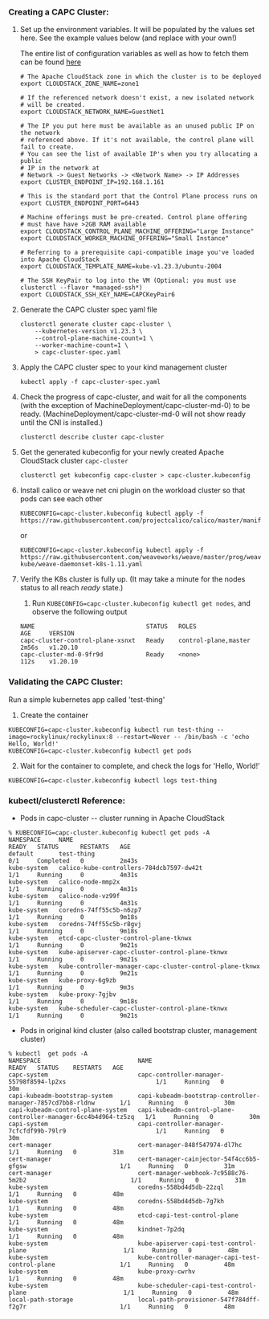 <!--
// ANCHOR: common-development -->
### Creating a CAPC Cluster:

1. Set up the environment variables. It will be populated by the values set here. See the example values below (and replace with your own!)

    The entire list of configuration variables as well as how to fetch them can be found [here](./clustercloudstack/configuration.html)
    ```
    # The Apache CloudStack zone in which the cluster is to be deployed
    export CLOUDSTACK_ZONE_NAME=zone1

    # If the referenced network doesn't exist, a new isolated network
    # will be created.
    export CLOUDSTACK_NETWORK_NAME=GuestNet1

    # The IP you put here must be available as an unused public IP on the network
    # referenced above. If it's not available, the control plane will fail to create.
    # You can see the list of available IP's when you try allocating a public
    # IP in the network at
    # Network -> Guest Networks -> <Network Name> -> IP Addresses
    export CLUSTER_ENDPOINT_IP=192.168.1.161

    # This is the standard port that the Control Plane process runs on
    export CLUSTER_ENDPOINT_PORT=6443

    # Machine offerings must be pre-created. Control plane offering
    # must have have >2GB RAM available
    export CLOUDSTACK_CONTROL_PLANE_MACHINE_OFFERING="Large Instance"
    export CLOUDSTACK_WORKER_MACHINE_OFFERING="Small Instance"

    # Referring to a prerequisite capi-compatible image you've loaded into Apache CloudStack
    export CLOUDSTACK_TEMPLATE_NAME=kube-v1.23.3/ubuntu-2004

    # The SSH KeyPair to log into the VM (Optional: you must use clusterctl --flavor *managed-ssh*)
    export CLOUDSTACK_SSH_KEY_NAME=CAPCKeyPair6
    ```

2. Generate the CAPC cluster spec yaml file
    ```
    clusterctl generate cluster capc-cluster \
        --kubernetes-version v1.23.3 \
        --control-plane-machine-count=1 \
        --worker-machine-count=1 \
        > capc-cluster-spec.yaml

    ```

3. Apply the CAPC cluster spec to your kind management cluster
    ```
    kubectl apply -f capc-cluster-spec.yaml
    ```

4. Check the progress of capc-cluster, and wait for all the components (with the exception of MachineDeployment/capc-cluster-md-0) to be ready.  (MachineDeployment/capc-cluster-md-0 will not show ready until the CNI is installed.)
    ```
    clusterctl describe cluster capc-cluster
    ```

5. Get the generated kubeconfig for your newly created Apache CloudStack cluster `capc-cluster`
    ```
    clusterctl get kubeconfig capc-cluster > capc-cluster.kubeconfig
    ```

6. Install calico or weave net cni plugin on the workload cluster so that pods can see each other
    ```
    KUBECONFIG=capc-cluster.kubeconfig kubectl apply -f https://raw.githubusercontent.com/projectcalico/calico/master/manifests/calico.yaml
    ```    
    or
    ```
    KUBECONFIG=capc-cluster.kubeconfig kubectl apply -f https://raw.githubusercontent.com/weaveworks/weave/master/prog/weave-kube/weave-daemonset-k8s-1.11.yaml
    ```

7. Verify the K8s cluster is fully up.  (It may take a minute for the nodes status to all reach *ready* state.)
   1. Run `KUBECONFIG=capc-cluster.kubeconfig kubectl get nodes`, and observe the following output
   ```
   NAME                               STATUS   ROLES                  AGE     VERSION
   capc-cluster-control-plane-xsnxt   Ready    control-plane,master   2m56s   v1.20.10
   capc-cluster-md-0-9fr9d            Ready    <none>                 112s    v1.20.10
   ```

### Validating the CAPC Cluster:

Run a simple kubernetes app called 'test-thing'
1. Create the container
```
KUBECONFIG=capc-cluster.kubeconfig kubectl run test-thing --image=rockylinux/rockylinux:8 --restart=Never -- /bin/bash -c 'echo Hello, World!'
KUBECONFIG=capc-cluster.kubeconfig kubectl get pods
 ```
2. Wait for the container to complete, and check the logs for 'Hello, World!'
```
KUBECONFIG=capc-cluster.kubeconfig kubectl logs test-thing
```

### kubectl/clusterctl Reference:
- Pods in capc-cluster -- cluster running in Apache CloudStack
```
% KUBECONFIG=capc-cluster.kubeconfig kubectl get pods -A
NAMESPACE     NAME                                                       READY   STATUS      RESTARTS   AGE
default       test-thing                                                 0/1     Completed   0          2m43s
kube-system   calico-kube-controllers-784dcb7597-dw42t                   1/1     Running     0          4m31s
kube-system   calico-node-mmp2x                                          1/1     Running     0          4m31s
kube-system   calico-node-vz99f                                          1/1     Running     0          4m31s
kube-system   coredns-74ff55c5b-n6zp7                                    1/1     Running     0          9m18s
kube-system   coredns-74ff55c5b-r8gvj                                    1/1     Running     0          9m18s
kube-system   etcd-capc-cluster-control-plane-tknwx                      1/1     Running     0          9m21s
kube-system   kube-apiserver-capc-cluster-control-plane-tknwx            1/1     Running     0          9m21s
kube-system   kube-controller-manager-capc-cluster-control-plane-tknwx   1/1     Running     0          9m21s
kube-system   kube-proxy-6g9zb                                           1/1     Running     0          9m3s
kube-system   kube-proxy-7gjbv                                           1/1     Running     0          9m18s
kube-system   kube-scheduler-capc-cluster-control-plane-tknwx            1/1     Running     0          9m21s
```

- Pods in original kind cluster (also called bootstrap cluster, management cluster)
```
% kubectl  get pods -A
NAMESPACE                           NAME                                                             READY   STATUS    RESTARTS   AGE
capc-system                         capc-controller-manager-55798f8594-lp2xs                         1/1     Running   0          30m
capi-kubeadm-bootstrap-system       capi-kubeadm-bootstrap-controller-manager-7857cd7bb8-rldnw       1/1     Running   0          30m
capi-kubeadm-control-plane-system   capi-kubeadm-control-plane-controller-manager-6cc4b4d964-tz5zq   1/1     Running   0          30m
capi-system                         capi-controller-manager-7cfcfdf99b-79lr9                         1/1     Running   0          30m
cert-manager                        cert-manager-848f547974-dl7hc                                    1/1     Running   0          31m
cert-manager                        cert-manager-cainjector-54f4cc6b5-gfgsw                          1/1     Running   0          31m
cert-manager                        cert-manager-webhook-7c9588c76-5m2b2                             1/1     Running   0          31m
kube-system                         coredns-558bd4d5db-22zql                                         1/1     Running   0          48m
kube-system                         coredns-558bd4d5db-7g7kh                                         1/1     Running   0          48m
kube-system                         etcd-capi-test-control-plane                                     1/1     Running   0          48m
kube-system                         kindnet-7p2dq                                                    1/1     Running   0          48m
kube-system                         kube-apiserver-capi-test-control-plane                           1/1     Running   0          48m
kube-system                         kube-controller-manager-capi-test-control-plane                  1/1     Running   0          48m
kube-system                         kube-proxy-cwrhv                                                 1/1     Running   0          48m
kube-system                         kube-scheduler-capi-test-control-plane                           1/1     Running   0          48m
local-path-storage                  local-path-provisioner-547f784dff-f2g7r                          1/1     Running   0          48m
```
<!--
// ANCHOR_END: common-development
-->

